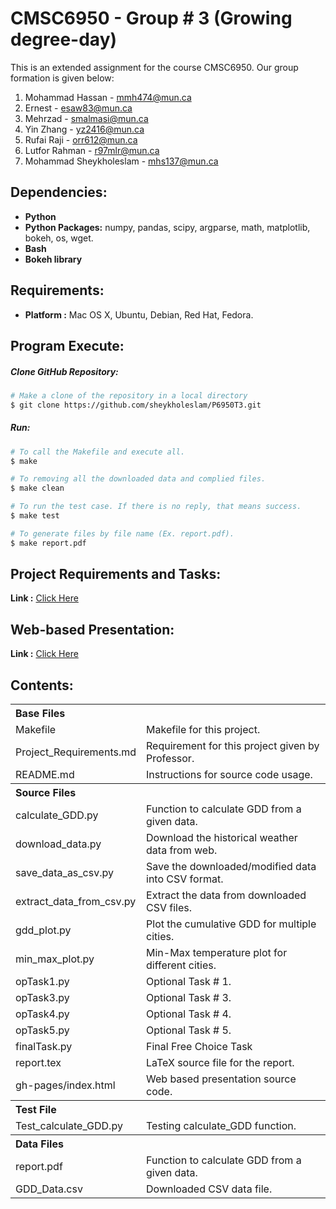 CMSC6950 - Group # 3 (Growing degree-day)
=========================================
This is an extended assignment for the course CMSC6950. Our group formation is given below:

1. Mohammad Hassan - mmh474@mun.ca
2. Ernest - esaw83@mun.ca
3. Mehrzad - smalmasi@mun.ca
4. Yin Zhang - yz2416@mun.ca
5. Rufai Raji - orr612@mun.ca
6. Lutfor Rahman - r97mlr@mun.ca
7. Mohammad Sheykholeslam - mhs137@mun.ca

Dependencies:
-------------
- <b>Python</b>
- <b>Python Packages:</b> numpy, pandas, scipy, argparse, math, matplotlib, bokeh, os, wget. 
- <b>Bash</b>
- <b>Bokeh library</b>

Requirements:
-------------
- <b>Platform :</b> Mac OS X, Ubuntu, Debian, Red Hat, Fedora.

Program Execute:
----------------

##### Clone GitHub Repository:

```bash
# Make a clone of the repository in a local directory
$ git clone https://github.com/sheykholeslam/P6950T3.git
```

##### Run:

```bash
# To call the Makefile and execute all.
$ make

# To removing all the downloaded data and complied files.
$ make clean

# To run the test case. If there is no reply, that means success.  
$ make test

# To generate files by file name (Ex. report.pdf). 
$ make report.pdf
```

Project Requirements and Tasks:
----------------
<b>Link :</b> <a href="https://github.com/sheykholeslam/P6950T3/blob/master/Project_Requirements.md" target="_blank">Click Here</a>

Web-based Presentation:
----------------
<b>Link :</b> <a href="https://sheykholeslam.github.io/P6950T3/" target="_blank">Click Here</a>


Contents:
----------
 
<table>
<th colspan="2" align=left>Base Files</th>
<tr><td>Makefile</td><td>Makefile for this project.</td></tr>
<tr><td>Project_Requirements.md</td><td>Requirement for this project given by Professor.</td></tr>
<tr><td>README.md</td><td>Instructions for source code usage.</td></tr>
<th colspan="2" align=left>Source Files</th>
<tr><td>calculate_GDD.py</td><td>Function to calculate GDD from a given data.</td></tr>
<tr><td>download_data.py</td><td>Download the historical weather data from web.</td></tr>
<tr><td>save_data_as_csv.py</td><td>Save the downloaded/modified data into CSV format.</td></tr>
<tr><td>extract_data_from_csv.py</td><td>Extract the data from downloaded CSV files.</td></tr>
<tr><td>gdd_plot.py</td><td>Plot the cumulative GDD for multiple cities.</td></tr>
<tr><td>min_max_plot.py</td><td>Min-Max temperature plot for different cities.</td></tr>
<tr><td>opTask1.py</td><td>Optional Task # 1.</td></tr>
<tr><td>opTask3.py</td><td>Optional Task # 3.</td></tr>
<tr><td>opTask4.py</td><td>Optional Task # 4.</td></tr>
<tr><td>opTask5.py</td><td>Optional Task # 5.</td></tr>
<tr><td>finalTask.py</td><td>Final Free Choice Task</td></tr>
<tr><td>report.tex</td><td>LaTeX source file for the report.</td></tr>
<tr><td>gh-pages/index.html</td><td>Web based presentation source code.</td></tr>
<th colspan="2" align=left>Test File</th>
<tr><td>Test_calculate_GDD.py</td><td>Testing calculate_GDD function.</td></tr>
<th colspan="2" align=left>Data Files</th>
<tr><td>report.pdf</td><td>Function to calculate GDD from a given data.</td></tr>
<tr><td>GDD_Data.csv</td><td>Downloaded CSV data file.</td></tr>
</table> 
